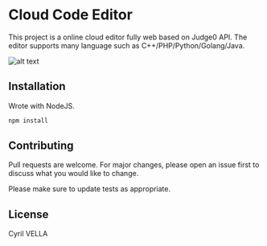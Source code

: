 # Cloud Code Editor

This project is a online cloud editor fully web based on Judge0 API. 
The editor supports many language such as C++/PHP/Python/Golang/Java.

![alt text](https://i.ibb.co/4Vs6WTv/Screenshot-2021-10-22-at-17-03-46.png?raw=true)

## Installation

Wrote with NodeJS.

```bash
npm install 
```

## Contributing
Pull requests are welcome. For major changes, please open an issue first to discuss what you would like to change.

Please make sure to update tests as appropriate.

## License
Cyril VELLA